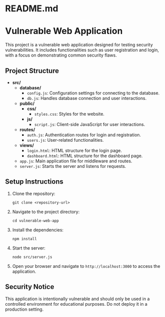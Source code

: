 # README.md

# Vulnerable Web Application

This project is a vulnerable web application designed for testing security vulnerabilities. It includes functionalities such as user registration and login, with a focus on demonstrating common security flaws.

## Project Structure

- **src/**
  - **database/**
    - `config.js`: Configuration settings for connecting to the database.
    - `db.js`: Handles database connection and user interactions.
  - **public/**
    - **css/**
      - `styles.css`: Styles for the website.
    - **js/**
      - `script.js`: Client-side JavaScript for user interactions.
  - **routes/**
    - `auth.js`: Authentication routes for login and registration.
    - `users.js`: User-related functionalities.
  - **views/**
    - `login.html`: HTML structure for the login page.
    - `dashboard.html`: HTML structure for the dashboard page.
  - `app.js`: Main application file for middleware and routes.
  - `server.js`: Starts the server and listens for requests.

## Setup Instructions

1. Clone the repository:
   ```
   git clone <repository-url>
   ```

2. Navigate to the project directory:
   ```
   cd vulnerable-web-app
   ```

3. Install the dependencies:
   ```
   npm install
   ```

4. Start the server:
   ```
   node src/server.js
   ```

5. Open your browser and navigate to `http://localhost:3000` to access the application.

## Security Notice

This application is intentionally vulnerable and should only be used in a controlled environment for educational purposes. Do not deploy it in a production setting.
